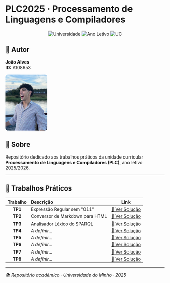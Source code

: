 # PLC2025 · Processamento de Linguagens e Compiladores

<div align="center">

![Universidade](https://img.shields.io/badge/Universidade-UMinho-blue) 
![Ano Letivo](https://img.shields.io/badge/Ano%20Letivo-2025-green)
![UC](https://img.shields.io/badge/UC-PLC-orange)

</div>

## 👤 Autor

<div align="left">

**João Alves**  
**ID:** A108653

<img src="me.jpg" width="132" height="176" alt="Foto de João Alves" style="border-radius: 8px;">

</div>

## 📖 Sobre

Repositório dedicado aos trabalhos práticos da unidade curricular **Processamento de Linguagens e Compiladores (PLC)**, ano letivo 2025/2026.

---

## 📂 Trabalhos Práticos

| Trabalho | Descrição | Link |
|:---:|:---|:---:|
| **TP1** | Expressão Regular sem "011" | [🔗 Ver Solução](./TP1/solucao1.txt) |
| **TP2** | Conversor de Markdown para HTML | [🔗 Ver Solução](./TP2/tp2.py) |
| **TP3** | Analisador Léxico do SPARQL | [🔗 Ver Solução](./TP3/tp3.py) |
| **TP4** | *A definir...* | [🔗 Ver Solução](./TP4/) |
| **TP5** | *A definir...* | [🔗 Ver Solução](./TP5/) |
| **TP6** | *A definir...* | [🔗 Ver Solução](./TP6/) |
| **TP7** | *A definir...* | [🔗 Ver Solução](./TP7/) |
| **TP8** | *A definir...* | [🔗 Ver Solução](./TP8/) |

---

<div align="left">

*📚 Repositório académico · Universidade do Minho · 2025*

</div>